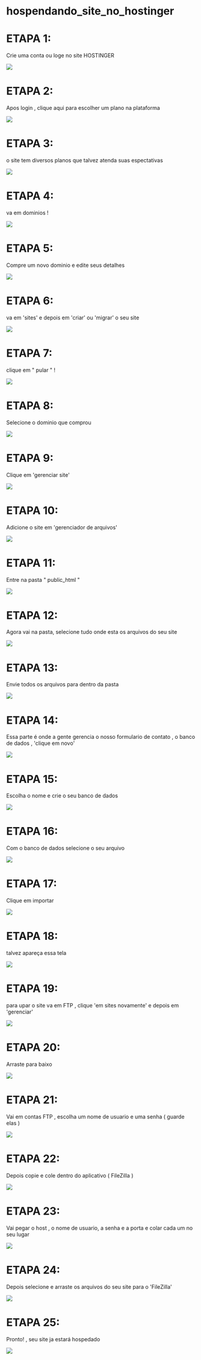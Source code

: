 # hospendando_site_no_hostinger

# ETAPA 1:

Crie uma conta ou loge no site HOSTINGER

<div align="left">
  <img src="https://github.com/alexFerreiraRocha/etapas-hostinger/blob/main/1.png"\>
</div>

# ETAPA 2:

Apos login , clique aqui para escolher um plano na plataforma

<div align="left">
  <img src="https://github.com/alexFerreiraRocha/etapas-hostinger/blob/main/2.png"\>
</div>

# ETAPA 3:

o site tem diversos planos que talvez atenda suas espectativas

<div align="left">
  <img src="https://github.com/WenkerI/hospendando_site/blob/main/2.png"\>
</div>

# ETAPA 4:

va em dominios !

<div align="left">
  <img src="https://github.com/WenkerI/hospendando_site/blob/main/3.png"\>
</div>

# ETAPA 5:

Compre um novo dominio e edite seus detalhes 

<div align="left">
  <img src="https://github.com/WenkerI/hospendando_site/blob/main/4.png"\>
</div>

# ETAPA 6:

va em 'sites' e depois em 'criar' ou 'migrar' o seu site

<div align="left">
  <img src="https://github.com/WenkerI/hospendando_site/blob/main/5.png"\>
</div>

# ETAPA 7:

clique em " pular "  !

<div align="left">
  <img src="https://github.com/WenkerI/hospendando_site/blob/main/6.png"\>
</div>

# ETAPA 8:

Selecione o dominio que comprou

<div align="left">
  <img src="https://github.com/WenkerI/hospendando_site/blob/main/7.png"\>
</div>

# ETAPA 9:

Clique em 'gerenciar site'

<div align="left">
  <img src="https://github.com/WenkerI/hospendando_site/blob/main/8.png"\>
</div>

# ETAPA 10:

Adicione o site em 'gerenciador de arquivos'

<div align="left">
  <img src="https://github.com/WenkerI/hospendando_site/blob/main/9.png"\>
</div>

# ETAPA 11:

Entre na pasta " public_html " 

<div align="left">
  <img src="https://github.com/WenkerI/hospendando_site/blob/main/10.png"\>
</div>

# ETAPA 12:

Agora vai na pasta, selecione tudo onde esta os arquivos do seu site 

<div align="left">
  <img src="https://github.com/WenkerI/hospendando_site/blob/main/11.png"\>
</div>

# ETAPA 13:

 Envie todos os arquivos para dentro da pasta

<div align="left">
  <img src="https://github.com/WenkerI/hospendando_site/blob/main/12.png"\>
</div>

# ETAPA 14:

Essa parte é onde a gente gerencia o nosso formulario de contato , o banco de dados , 'clique em novo' 

<div align="left">
  <img src="https://github.com/WenkerI/hospendando_site/blob/main/13.png"\>
</div>

# ETAPA 15:

Escolha o nome e crie o seu banco de dados 

<div align="left">
  <img src="https://github.com/WenkerI/hospendando_site/blob/main/14.png"\>
</div>

# ETAPA 16:

Com o banco de dados selecione o seu arquivo 

<div align="left">
  <img src="https://github.com/WenkerI/hospendando_site/blob/main/15.png"\>
</div>

# ETAPA 17:

Clique em importar 

<div align="left">
  <img src="https://github.com/WenkerI/hospendando_site/blob/main/16.png"\>
</div>

# ETAPA 18:

talvez apareça essa tela 

<div align="left">
  <img src="https://github.com/WenkerI/hospendando_site/blob/main/17.png"\>
</div>

# ETAPA 19:

para upar o site va em FTP , clique 'em sites novamente' e depois em 'gerenciar'

<div align="left">
  <img src="https://github.com/WenkerI/hospendando_site/blob/main/18.png"\>
</div>

# ETAPA 20:

Arraste para baixo 

<div align="left">
  <img src="https://github.com/WenkerI/hospendando_site/blob/main/19.png"\>
</div>

# ETAPA 21:

Vai em contas FTP , escolha um nome de usuario e uma senha ( guarde elas ) 

<div align="left">
  <img src="https://github.com/WenkerI/hospendando_site/blob/main/20.png"\>
</div>

# ETAPA 22:

Depois copie e cole dentro do aplicativo ( FileZilla )

<div align="left">
  <img src="https://github.com/WenkerI/hospendando_site/blob/main/21.png"\>
</div>

# ETAPA 23:

Vai pegar o host , o nome de usuario, a senha e a porta e colar cada um no seu lugar 

<div align="left">
  <img src="https://github.com/WenkerI/hospendando_site/blob/main/22.png"\>
</div>

# ETAPA 24:

Depois selecione e arraste os arquivos do seu site para o 'FileZilla'

<div align="left">
  <img src="https://github.com/WenkerI/hospendando_site/blob/main/23.png"\>
</div>

# ETAPA 25:

Pronto! , seu site ja estará hospedado 

<div align="left">
  <img src="https://github.com/WenkerI/hospendando_site/blob/main/24.png"\>
</div>
